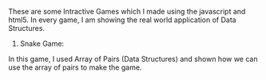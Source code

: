 These are some Intractive Games which I made using the javascript and html5. In every game,
I am showing the real world application of Data Structures.
1. Snake Game:

In this game, I used Array of Pairs (Data Structures) and shown how we can use the array of pairs to make the game.
